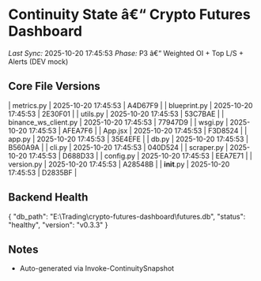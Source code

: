 ﻿# Continuity State â€“ Crypto Futures Dashboard
_Last Sync:_ 2025-10-20 17:45:53
_Phase:_ P3 â€“ Weighted OI + Top L/S + Alerts (DEV mock)

## Core File Versions
| metrics.py | 2025-10-20 17:45:53 | A4D67F9 |
| blueprint.py | 2025-10-20 17:45:53 | 2E30F01 |
| utils.py | 2025-10-20 17:45:53 | 53C7BAE |
| binance_ws_client.py | 2025-10-20 17:45:53 | 77947D9 |
| wsgi.py | 2025-10-20 17:45:53 | AFEA7F6 |
| App.jsx | 2025-10-20 17:45:53 | F3D8524 |
| app.py | 2025-10-20 17:45:53 | 35E4EFE |
| db.py | 2025-10-20 17:45:53 | B560A9A |
| cli.py | 2025-10-20 17:45:53 | 040D524 |
| scraper.py | 2025-10-20 17:45:53 | D688D33 |
| config.py | 2025-10-20 17:45:53 | EEA7E71 |
| version.py | 2025-10-20 17:45:53 | A28548B |
| __init__.py | 2025-10-20 17:45:53 | D2835BF |

## Backend Health
{
  "db_path": "E:\\Trading\\crypto-futures-dashboard\\futures.db",
  "status": "healthy",
  "version": "v0.3.3"
}


## Notes
- Auto-generated via Invoke-ContinuitySnapshot
